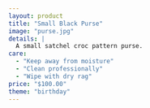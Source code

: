 ```yaml
---
layout: product
title: "Small Black Purse"
image: "purse.jpg"
details: |
  A small satchel croc pattern purse.
care:
  - "Keep away from moisture"
  - "Clean professionally"
  - "Wipe with dry rag"
price: "$100.00"
theme: "birthday"
---
```

